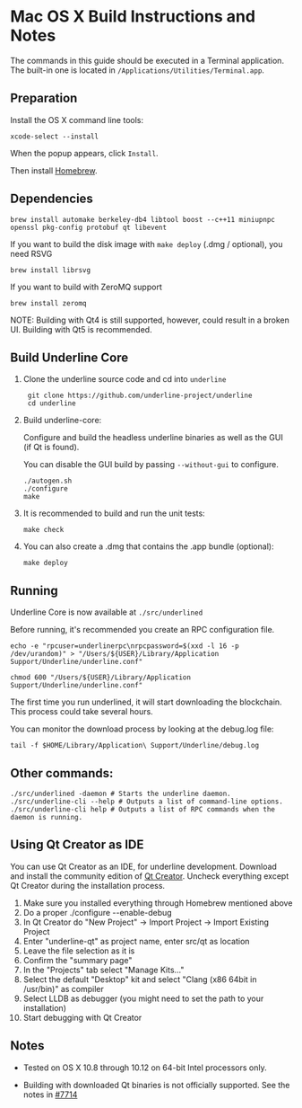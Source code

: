 Mac OS X Build Instructions and Notes
====================================
The commands in this guide should be executed in a Terminal application.
The built-in one is located in `/Applications/Utilities/Terminal.app`.

Preparation
-----------
Install the OS X command line tools:

`xcode-select --install`

When the popup appears, click `Install`.

Then install [Homebrew](https://brew.sh).

Dependencies
----------------------

    brew install automake berkeley-db4 libtool boost --c++11 miniupnpc openssl pkg-config protobuf qt libevent

If you want to build the disk image with `make deploy` (.dmg / optional), you need RSVG

    brew install librsvg

If you want to build with ZeroMQ support
    
    brew install zeromq

NOTE: Building with Qt4 is still supported, however, could result in a broken UI. Building with Qt5 is recommended.

Build Underline Core
------------------------

1. Clone the underline source code and cd into `underline`

        git clone https://github.com/underline-project/underline
        cd underline

2.  Build underline-core:

    Configure and build the headless underline binaries as well as the GUI (if Qt is found).

    You can disable the GUI build by passing `--without-gui` to configure.

        ./autogen.sh
        ./configure
        make

3.  It is recommended to build and run the unit tests:

        make check

4.  You can also create a .dmg that contains the .app bundle (optional):

        make deploy

Running
-------

Underline Core is now available at `./src/underlined`

Before running, it's recommended you create an RPC configuration file.

    echo -e "rpcuser=underlinerpc\nrpcpassword=$(xxd -l 16 -p /dev/urandom)" > "/Users/${USER}/Library/Application Support/Underline/underline.conf"

    chmod 600 "/Users/${USER}/Library/Application Support/Underline/underline.conf"

The first time you run underlined, it will start downloading the blockchain. This process could take several hours.

You can monitor the download process by looking at the debug.log file:

    tail -f $HOME/Library/Application\ Support/Underline/debug.log

Other commands:
-------

    ./src/underlined -daemon # Starts the underline daemon.
    ./src/underline-cli --help # Outputs a list of command-line options.
    ./src/underline-cli help # Outputs a list of RPC commands when the daemon is running.

Using Qt Creator as IDE
------------------------
You can use Qt Creator as an IDE, for underline development.
Download and install the community edition of [Qt Creator](https://www.qt.io/download/).
Uncheck everything except Qt Creator during the installation process.

1. Make sure you installed everything through Homebrew mentioned above
2. Do a proper ./configure --enable-debug
3. In Qt Creator do "New Project" -> Import Project -> Import Existing Project
4. Enter "underline-qt" as project name, enter src/qt as location
5. Leave the file selection as it is
6. Confirm the "summary page"
7. In the "Projects" tab select "Manage Kits..."
8. Select the default "Desktop" kit and select "Clang (x86 64bit in /usr/bin)" as compiler
9. Select LLDB as debugger (you might need to set the path to your installation)
10. Start debugging with Qt Creator

Notes
-----

* Tested on OS X 10.8 through 10.12 on 64-bit Intel processors only.

* Building with downloaded Qt binaries is not officially supported. See the notes in [#7714](https://github.com/bitcoin/bitcoin/issues/7714)
